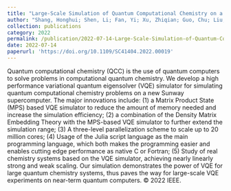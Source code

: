 ```yaml
---
title: "Large-Scale Simulation of Quantum Computational Chemistry on a New Sunway Supercomputer"
author: "Shang, Honghui; Shen, Li; Fan, Yi; Xu, Zhiqian; Guo, Chu; Liu, Jie; Zhou, Wenhao; Ma, Huan; Lin, Rongfen; Yang, Yuling; Li, Fang; Wang, Zhuoya; Zhang, Yunquan; Li, Zhenyu"
collection: publications
category: 2022
permalink: /publication/2022-07-14-Large-Scale-Simulation-of-Quantum-Computational-Chemistry-on-a-New-Sunway-Supercomputer
date: 2022-07-14
paperurl: 'https://doi.org/10.1109/SC41404.2022.00019'
---
```


Quantum computational chemistry (QCC) is the use of quantum computers to solve problems in computational quantum chemistry. We develop a high performance variational quantum eigensolver (VQE) simulator for simulating quantum computational chemistry problems on a new Sunway supercomputer. The major innovations include: (1) a Matrix Product State (MPS) based VQE simulator to reduce the amount of memory needed and increase the simulation efficiency; (2) a combination of the Density Matrix Embedding Theory with the MPS-based VQE simulator to further extend the simulation range; (3) A three-level parallelization scheme to scale up to 20 million cores; (4) Usage of the Julia script language as the main programming language, which both makes the programming easier and enables cutting edge performance as native C or Fortran; (5) Study of real chemistry systems based on the VQE simulator, achieving nearly linearly strong and weak scaling. Our simulation demonstrates the power of VQE for large quantum chemistry systems, thus paves the way for large-scale VQE experiments on near-term quantum computers. © 2022 IEEE.
